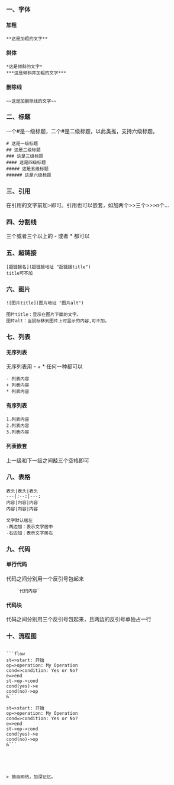### 一、字体

#### 加粗

```
**这是加粗的文字**
```

#### 斜体

```
*这是倾斜的文字*
***这是倾斜并加粗的文字***
```

#### 删除线

```
~~这是加删除线的文字~~
```

### 二、标题

一个\#是一级标题，二个\#是二级标题，以此类推，支持六级标题。

```
# 这是一级标题
## 这是二级标题
### 这是三级标题
#### 这是四级标题
##### 这是五级标题
###### 这是六级标题
```

### 三、引用

在引用的文字前加&gt;即可。引用也可以嵌套，如加两个&gt;&gt;三个&gt;&gt;&gt;n个...

### 四、分割线

三个或者三个以上的 - 或者 \* 都可以

### 五、超链接

```
[超链接名](超链接地址 "超链接title")
title可不加
```

### 六、图片

```
![图片title](图片地址 "图片alt")

图片title：显示在图片下面的文字。
图片alt：当鼠标移到图片上时显示的内容,可不加。
```

### 七、列表

#### 无序列表

无序列表用 - + \* 任何一种都可以

```
- 列表内容
+ 列表内容
* 列表内容
```

#### 有序列表

```
1.列表内容
2.列表内容
3.列表内容
```

#### 列表嵌套

上一级和下一级之间敲三个空格即可

### 八、表格

```
表头|表头|表头
---|:--:|---:
内容|内容|内容
内容|内容|内容

文字默认居左
-两边加：表示文字居中
-右边加：表示文字居右
```

### 九、代码

#### 单行代码

代码之间分别用一个反引号包起来

        `代码内容`

#### 代码块

代码之间分别用三个反引号包起来，且两边的反引号单独占一行


### 十、流程图
```

```flow
st=>start: 开始
op=>operation: My Operation
cond=>condition: Yes or No?
e=>end
st->op->cond
cond(yes)->e
cond(no)->op
&```

```

```flow
st=>start: 开始
op=>operation: My Operation
cond=>condition: Yes or No?
e=>end
st->op->cond
cond(yes)->e
cond(no)->op
&```





> 摘自网络，加深记忆。



